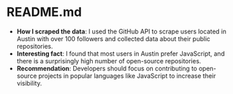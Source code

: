 # README.md

- **How I scraped the data**: I used the GitHub API to scrape users located in Austin with over 100 followers and collected data about their public repositories.
- **Interesting fact**: I found that most users in Austin prefer JavaScript, and there is a surprisingly high number of open-source repositories.
- **Recommendation**: Developers should focus on contributing to open-source projects in popular languages like JavaScript to increase their visibility.
